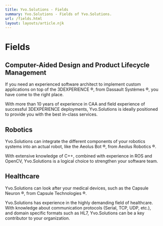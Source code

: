 ```yaml
---
title: Yvo.Solutions - Fields
summary: Yvo.Solutions - Fields of Yvo.Solutions.
url: /fields.html
layout: layouts/article.njk
---
```


# Fields

## Computer-Aided Design and Product Lifecycle Management

If you need an experienced software architect to implement custom applications on top of the 3DEXPERIENCE &#174;, from Dassault Systèmes &#174;, you have come to the right place.

With more than 10 years of experience in CAA and field experience of successful 3DEXPERIENCE deployments, Yvo.Solutions is ideally positioned to provide you with the best in-class services.

## Robotics

Yvo.Solutions can integrate the different components of your robotics systems into an actual robot, like the Aeolus Bot &#174;, from Aeolus Robotics &#174;.

With extensive knowledge of C++, combined with experience in ROS and OpenCV, Yvo.Solutions is a logical choice to strengthen your software team.

## Healthcare

Yvo.Solutions can look after your medical devices, such as the Capsule Neuron &#174;, from Capsule Technologies &#174;.

Yvo.Solutions has experience in the highly demanding field of healthcare. With knowledge about communication protocols (Serial, TCP, UDP, etc.), and domain specific formats such as HL7, Yvo.Solutions can be a key contributor to your organization.